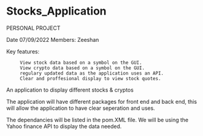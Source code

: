 # Stocks_Application
PERSONAL PROJECT

Date 07/09/2022
Members: Zeeshan 

Key features:

         View stock data based on a symbol on the GUI.
         View crypto data based on a symbol on the GUI.
         regulary updated data as the application uses an API.
         Clear and proffesional display to view stock quotes.
      

An application to display different stocks & cryptos

The application will have different packages for front end and back end, this will allow the application to have clear seperation and uses.

The dependancies will be listed in the pom.XML file. We will be using the Yahoo finance API to display the data needed. 
